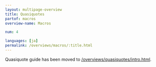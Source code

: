 ```yaml
---
layout: multipage-overview
title: Quasiquotes
partof: macros
overview-name: Macros

num: 4

languages: [ja]
permalink: /overviews/macros/:title.html
---
```


Quasiquote guide has been moved to [/overviews/quasiquotes/intro.html](/overviews/quasiquotes/intro.html).
